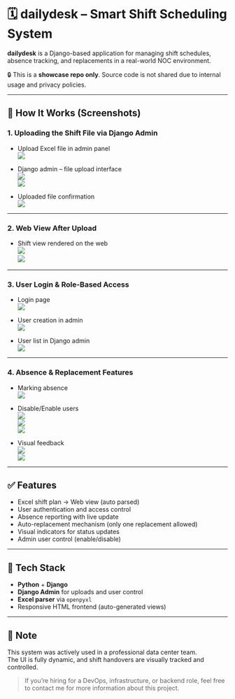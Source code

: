 # 🗓️ dailydesk – Smart Shift Scheduling System

**dailydesk** is a Django-based application for managing shift schedules, absence tracking, and replacements in a real-world NOC environment.

🔒 This is a **showcase repo only**. Source code is not shared due to internal usage and privacy policies.

---

## 📸 How It Works (Screenshots)

### 1. Uploading the Shift File via Django Admin

- Upload Excel file in admin panel  
  ![](dailydesk-showcase/screenshots/excel_p1.png)

- Django admin – file upload interface  
  ![](dailydesk-showcase/screenshots/django_admin_p2.png)  
  ![](dailydesk-showcase/screenshots/django_adminUpload_excel_p3.png)

- Uploaded file confirmation  
  ![](dailydesk-showcase/screenshots/excel_uploades_p4.png)

---

### 2. Web View After Upload

- Shift view rendered on the web  
  ![](dailydesk-showcase/screenshots/after_upload_on_the_web_p5.png)  
  ![](dailydesk-showcase/screenshots/afternoon_part_desk_p6.png)

---

### 3. User Login & Role-Based Access

- Login page  
  ![](dailydesk-showcase/screenshots/login_page_p7.png)

- User creation in admin  
  ![](dailydesk-showcase/screenshots/adduser_in_admin_p8.png)

- User list in Django admin  
  ![](dailydesk-showcase/screenshots/listofusers_in_admin_p9.png)

---

### 4. Absence & Replacement Features

- Marking absence  
  ![](dailydesk-showcase/screenshots/onopera_anotheruser_p10.png)

- Disable/Enable users  
  ![](dailydesk-showcase/screenshots/disable_p11.png)  
  ![](dailydesk-showcase/screenshots/activate_p12.png)  
  ![](dailydesk-showcase/screenshots/disables_p12.png)

- Visual feedback  
  ![](dailydesk-showcase/screenshots/justseeit_p13.png)  
  ![](dailydesk-showcase/screenshots/kermani_p14.png)

---

## ✅ Features

- Excel shift plan → Web view (auto parsed)
- User authentication and access control
- Absence reporting with live update
- Auto-replacement mechanism (only one replacement allowed)
- Visual indicators for status updates
- Admin user control (enable/disable)

---

## 🧩 Tech Stack

- **Python** + **Django**
- **Django Admin** for uploads and user control
- **Excel parser** via `openpyxl`
- Responsive HTML frontend (auto-generated views)

---

## 📌 Note

This system was actively used in a professional data center team.  
The UI is fully dynamic, and shift handovers are visually tracked and controlled.

> If you’re hiring for a DevOps, infrastructure, or backend role, feel free to contact me for more information about this project.
